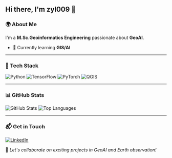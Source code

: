 ## Hi there, I'm zyl009 👋

### 🌍 About Me
I'm a **M.Sc.Geoinformatics Engineering** passionate about **GeoAI**. 

- 🌱 Currently learning **GIS/AI**

---

### 🚀 Tech Stack
![Python](https://img.shields.io/badge/Python-3.8-blue) ![TensorFlow](https://img.shields.io/badge/TensorFlow-orange) ![PyTorch](https://img.shields.io/badge/PyTorch-red) ![QGIS](https://img.shields.io/badge/QGIS-green) 

---

### 📊 GitHub Stats
![GitHub Stats](https://github-readme-stats.vercel.app/api?username=zyl009&show_icons=true&theme=radical)
![Top Languages](https://github-readme-stats.vercel.app/api/top-langs/?username=zyl009&layout=compact&theme=radical)

---

### 📬 Get in Touch
[![LinkedIn](https://img.shields.io/badge/LinkedIn-blue?style=for-the-badge&logo=linkedin)](https://www.linkedin.com/in/zhongyou-liang/) 

🚀 _Let's collaborate on exciting projects in GeoAI and Earth observation!_
